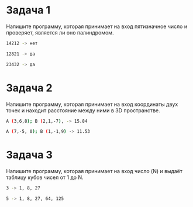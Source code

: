 # Задача 1

Напишите программу, которая принимает на вход пятизначное число и проверяет, является ли оно палиндромом.
```sh
14212 -> нет

12821 -> да

23432 -> да
```
# Задача 2

Напишите программу, которая принимает на вход координаты двух точек и находит расстояние между ними в 3D пространстве.
```sh
A (3,6,8); B (2,1,-7), -> 15.84

A (7,-5, 0); B (1,-1,9) -> 11.53
```
# Задача 3

Напишите программу, которая принимает на вход число (N) и выдаёт таблицу кубов чисел от 1 до N.
```sh
3 -> 1, 8, 27

5 -> 1, 8, 27, 64, 125
```